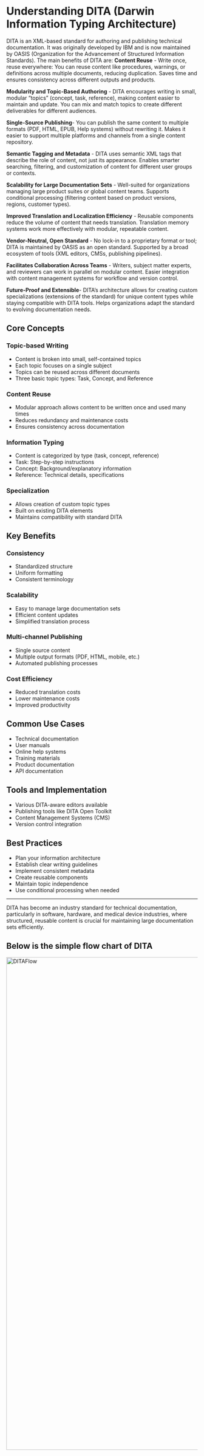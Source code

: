 # Understanding DITA (Darwin Information Typing Architecture)

DITA is an XML-based standard for authoring and publishing technical documentation. It was originally developed by IBM and is now maintained by OASIS (Organization for the Advancement of Structured Information Standards).
The main benefits of DITA are:
**Content Reuse** - Write once, reuse everywhere: You can reuse content like procedures, warnings, or definitions across multiple documents, reducing duplication. Saves time and ensures consistency across different outputs and products.

**Modularity and Topic-Based Authoring** - DITA encourages writing in small, modular “topics” (concept, task, reference), making content easier to maintain and update. You can mix and match topics to create different deliverables for different audiences.

**Single-Source Publishing**- You can publish the same content to multiple formats (PDF, HTML, EPUB, Help systems) without rewriting it. Makes it easier to support multiple platforms and channels from a single content repository.

**Semantic Tagging and Metadata** - DITA uses semantic XML tags that describe the role of content, not just its appearance. Enables smarter searching, filtering, and customization of content for different user groups or contexts.

**Scalability for Large Documentation Sets** - Well-suited for organizations managing large product suites or global content teams. Supports conditional processing (filtering content based on product versions, regions, customer types).

**Improved Translation and Localization Efficiency** - Reusable components reduce the volume of content that needs translation. Translation memory systems work more effectively with modular, repeatable content.

**Vendor-Neutral, Open Standard** - No lock-in to a proprietary format or tool; DITA is maintained by OASIS as an open standard. Supported by a broad ecosystem of tools (XML editors, CMSs, publishing pipelines).

**Facilitates Collaboration Across Teams** - Writers, subject matter experts, and reviewers can work in parallel on modular content. Easier integration with content management systems for workflow and version control.

**Future-Proof and Extensible**- DITA’s architecture allows for creating custom specializations (extensions of the standard) for unique content types while staying compatible with DITA tools. Helps organizations adapt the standard to evolving documentation needs.

## Core Concepts

### Topic-based Writing
- Content is broken into small, self-contained topics
- Each topic focuses on a single subject
- Topics can be reused across different documents
- Three basic topic types: Task, Concept, and Reference

### Content Reuse
- Modular approach allows content to be written once and used many times
- Reduces redundancy and maintenance costs
- Ensures consistency across documentation

### Information Typing
- Content is categorized by type (task, concept, reference)
- Task: Step-by-step instructions
- Concept: Background/explanatory information
- Reference: Technical details, specifications

### Specialization
- Allows creation of custom topic types
- Built on existing DITA elements
- Maintains compatibility with standard DITA

## Key Benefits

### Consistency
- Standardized structure
- Uniform formatting
- Consistent terminology

### Scalability
- Easy to manage large documentation sets
- Efficient content updates
- Simplified translation process

### Multi-channel Publishing
- Single source content
- Multiple output formats (PDF, HTML, mobile, etc.)
- Automated publishing processes

### Cost Efficiency
- Reduced translation costs
- Lower maintenance costs
- Improved productivity

## Common Use Cases
- Technical documentation
- User manuals
- Online help systems
- Training materials
- Product documentation
- API documentation

## Tools and Implementation
- Various DITA-aware editors available
- Publishing tools like DITA Open Toolkit
- Content Management Systems (CMS)
- Version control integration

## Best Practices
- Plan your information architecture
- Establish clear writing guidelines
- Implement consistent metadata
- Create reusable components
- Maintain topic independence
- Use conditional processing when needed

---

DITA has become an industry standard for technical documentation, particularly in software, hardware, and medical device industries, where structured, reusable content is crucial for maintaining large documentation sets efficiently.

## Below is the simple flow chart of DITA 
<img width="1298" alt="DITAFlow" src="https://github.com/user-attachments/assets/ba11343b-dc13-4b65-9521-043872a4b74b" />

